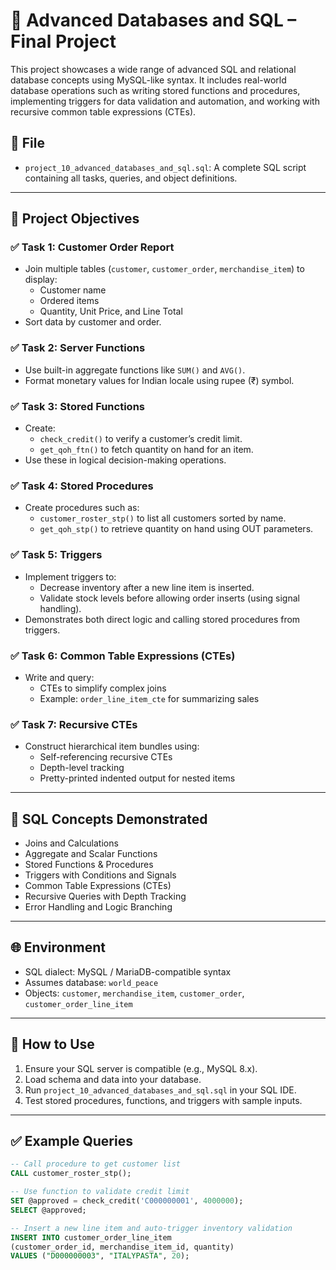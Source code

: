 # 🧠 Advanced Databases and SQL – Final Project

This project showcases a wide range of advanced SQL and relational database concepts using MySQL-like syntax. It includes real-world database operations such as writing stored functions and procedures, implementing triggers for data validation and automation, and working with recursive common table expressions (CTEs).

## 📁 File

- `project_10_advanced_databases_and_sql.sql`: A complete SQL script containing all tasks, queries, and object definitions.

---

## 📌 Project Objectives

### ✅ Task 1: Customer Order Report
- Join multiple tables (`customer`, `customer_order`, `merchandise_item`) to display:
  - Customer name
  - Ordered items
  - Quantity, Unit Price, and Line Total
- Sort data by customer and order.

### ✅ Task 2: Server Functions
- Use built-in aggregate functions like `SUM()` and `AVG()`.
- Format monetary values for Indian locale using rupee (₹) symbol.

### ✅ Task 3: Stored Functions
- Create:
  - `check_credit()` to verify a customer’s credit limit.
  - `get_qoh_ftn()` to fetch quantity on hand for an item.
- Use these in logical decision-making operations.

### ✅ Task 4: Stored Procedures
- Create procedures such as:
  - `customer_roster_stp()` to list all customers sorted by name.
  - `get_qoh_stp()` to retrieve quantity on hand using OUT parameters.

### ✅ Task 5: Triggers
- Implement triggers to:
  - Decrease inventory after a new line item is inserted.
  - Validate stock levels before allowing order inserts (using signal handling).
- Demonstrates both direct logic and calling stored procedures from triggers.

### ✅ Task 6: Common Table Expressions (CTEs)
- Write and query:
  - CTEs to simplify complex joins
  - Example: `order_line_item_cte` for summarizing sales

### ✅ Task 7: Recursive CTEs
- Construct hierarchical item bundles using:
  - Self-referencing recursive CTEs
  - Depth-level tracking
  - Pretty-printed indented output for nested items

---

## 🧰 SQL Concepts Demonstrated

- Joins and Calculations
- Aggregate and Scalar Functions
- Stored Functions & Procedures
- Triggers with Conditions and Signals
- Common Table Expressions (CTEs)
- Recursive Queries with Depth Tracking
- Error Handling and Logic Branching

---

## 🌐 Environment

- SQL dialect: MySQL / MariaDB-compatible syntax
- Assumes database: `world_peace`
- Objects: `customer`, `merchandise_item`, `customer_order`, `customer_order_line_item`

---

## 📌 How to Use

1. Ensure your SQL server is compatible (e.g., MySQL 8.x).
2. Load schema and data into your database.
3. Run `project_10_advanced_databases_and_sql.sql` in your SQL IDE.
4. Test stored procedures, functions, and triggers with sample inputs.

---

## ✅ Example Queries

```sql
-- Call procedure to get customer list
CALL customer_roster_stp();

-- Use function to validate credit limit
SET @approved = check_credit('C000000001', 4000000);
SELECT @approved;

-- Insert a new line item and auto-trigger inventory validation
INSERT INTO customer_order_line_item
(customer_order_id, merchandise_item_id, quantity)
VALUES ("D000000003", "ITALYPASTA", 20);